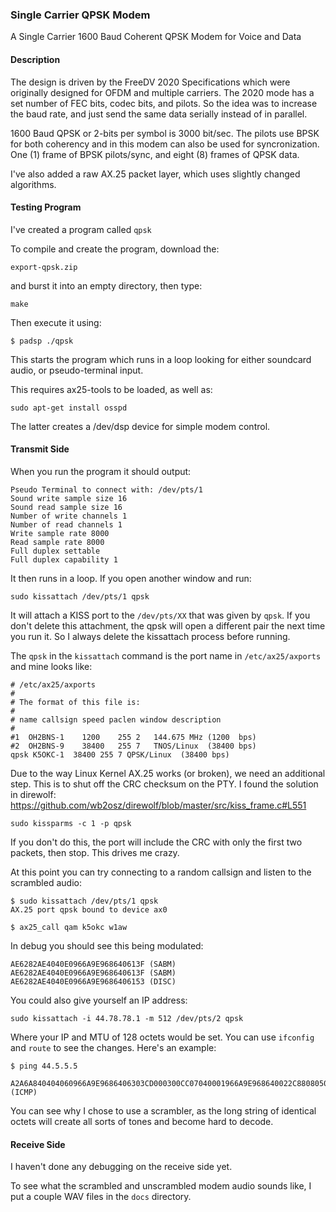 ### Single Carrier QPSK Modem
A Single Carrier 1600 Baud Coherent QPSK Modem for Voice and Data

#### Description
The design is driven by the FreeDV 2020 Specifications which were originally designed for OFDM and multiple carriers. The 2020 mode has a set number of FEC bits, codec bits, and pilots. So the idea was to increase the baud rate, and just send the same data serially instead of in parallel.

1600 Baud QPSK or 2-bits per symbol is 3000 bit/sec. The pilots use BPSK for both coherency and in this modem can also be used for syncronization. One (1) frame of BPSK pilots/sync, and eight (8) frames of QPSK data.

I've also added a raw AX.25 packet layer, which uses slightly changed algorithms.

#### Testing Program
I've created a program called ```qpsk```

To compile and create the program, download the:
```
export-qpsk.zip
```
and burst it into an empty directory, then type:
```
make
```
Then execute it using:
```
$ padsp ./qpsk
```
This starts the program which runs in a loop looking for either soundcard audio, or pseudo-terminal input.

This requires ax25-tools to be loaded, as well as:
```
sudo apt-get install osspd
```
The latter creates a /dev/dsp device for simple modem control.
#### Transmit Side
When you run the program it should output:
```
Pseudo Terminal to connect with: /dev/pts/1
Sound write sample size 16
Sound read sample size 16
Number of write channels 1
Number of read channels 1
Write sample rate 8000
Read sample rate 8000
Full duplex settable
Full duplex capability 1
```
It then runs in a loop. If you open another window and run:
```
sudo kissattach /dev/pts/1 qpsk
```
It will attach a KISS port to the ```/dev/pts/XX``` that was given by ```qpsk```. If you don't delete this attachment, the qpsk will open a different pair the next time you run it. So I always delete the kissattach process before running.

The ```qpsk``` in the ```kissattach``` command is the port name in ```/etc/ax25/axports``` and mine looks like:
```
# /etc/ax25/axports
#
# The format of this file is:
#
# name callsign speed paclen window description
#
#1	OH2BNS-1	1200	255	2	144.675 MHz (1200  bps)
#2	OH2BNS-9	38400	255	7	TNOS/Linux  (38400 bps)
qpsk K5OKC-1  38400 255 7 QPSK/Linux  (38400 bps)
```
Due to the way Linux Kernel AX.25 works (or broken), we need an additional step. This is to shut off the CRC checksum on the PTY. I found the solution in direwolf: https://github.com/wb2osz/direwolf/blob/master/src/kiss_frame.c#L551
```
sudo kissparms -c 1 -p qpsk
```
If you don't do this, the port will include the CRC with only the first two packets, then stop. This drives me crazy.

At this point you can try connecting to a random callsign and listen to the scrambled audio:
```
$ sudo kissattach /dev/pts/1 qpsk
AX.25 port qpsk bound to device ax0

$ ax25_call qam k5okc w1aw
```
In debug you should see this being modulated:
```
AE6282AE4040E0966A9E968640613F (SABM)
AE6282AE4040E0966A9E968640613F (SABM)
AE6282AE4040E0966A9E9686406153 (DISC)
```
You could also give yourself an IP address:
```
sudo kissattach -i 44.78.78.1 -m 512 /dev/pts/2 qpsk
```
Where your IP and MTU of 128 octets would be set. You can use ```ifconfig``` and ```route``` to see the changes. Here's an example:
```
$ ping 44.5.5.5

A2A6A840404060966A9E9686406303CD000300CC07040001966A9E968640022C880805000000000000002C050505 (ICMP)
```
You can see why I chose to use a scrambler, as the long string of identical octets will create all sorts of tones and become hard to decode.

#### Receive Side
I haven't done any debugging on the receive side yet.

To see what the scrambled and unscrambled modem audio sounds like, I put a couple WAV files in the ```docs``` directory.


